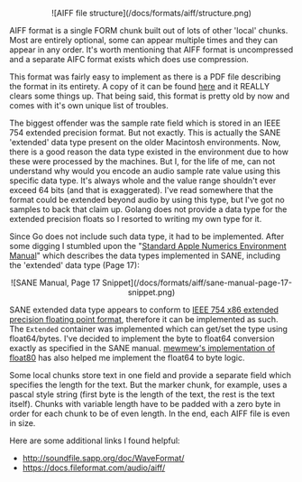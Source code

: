 
<p align="center">
    ![AIFF file structure](/docs/formats/aiff/structure.png)
</p>

AIFF format is a single FORM chunk built out of lots of other 'local' chunks. Most are entirely optional, some can appear multiple times and they can appear in any order. It's worth mentioning that AIFF format is uncompressed and a separate AIFC format exists which does use compression.

This format was fairly easy to implement as there is a PDF file describing the format in its entirety. A copy of it can be found [here](/docs/formats/aiff/AIFF-1.3.pdf) and it REALLY clears some things up. That being said, this format is pretty old by now and comes with it's own unique list of troubles.

The biggest offender was the sample rate field which is stored in an IEEE 754 extended precision format. But not exactly. This is actually the SANE 'extended' data type present on the older Macintosh environments. Now, there is a good reason the data type existed in the environment due to how these were processed by the machines. But I, for the life of me, can not understand why would you encode an audio sample rate value using this specific data type. It's always whole and the value range shouldn't ever exceed 64 bits (and that is exaggerated). I've read somewhere that the format could be extended beyond audio by using this type, but I've got no samples to back that claim up. Golang does not provide a data type for the extended precision floats so I resorted to writing my own type for it.

Since Go does not include such data type, it had to be implemented. After some digging I stumbled upon the "[Standard Apple Numerics Environment Manual](/docs/formats/aiff/Standard&#32;Apple&#32;Numerics&#32;Environment&#32;Manual.pdf)" which describes the data types implemented in SANE, including the 'extended' data type (Page 17):

<p align="center">
    ![SANE Manual, Page 17 Snippet](/docs/formats/aiff/sane-manual-page-17-snippet.png)
</p>

SANE extended data type appears to conform to [IEEE 754 x86 extended precision floating point format](https://en.wikipedia.org/wiki/Extended_precision#Extended_precision_implementations), therefore it can be implemented as such. The `Extended` container was implemented which can get/set the type using float64/bytes. I've decided to implement the byte to float64 conversion exactly as specified in the SANE manual. [mewmew's implementation of float80](https://github.com/mewspring/mewmew-l/blob/c756be720bb0/internal/float80/float80.go) has also helped me implement the float64 to byte logic.

Some local chunks store text in one field and provide a separate field which specifies the length for the text. But the marker chunk, for example, uses a pascal style string (first byte is the length of the text, the rest is the text itself). Chunks with variable length have to be padded with a zero byte in order for each chunk to be of even length. In the end, each AIFF file is even in size.

Here are some additional links I found helpful:
- http://soundfile.sapp.org/doc/WaveFormat/ 
- https://docs.fileformat.com/audio/aiff/